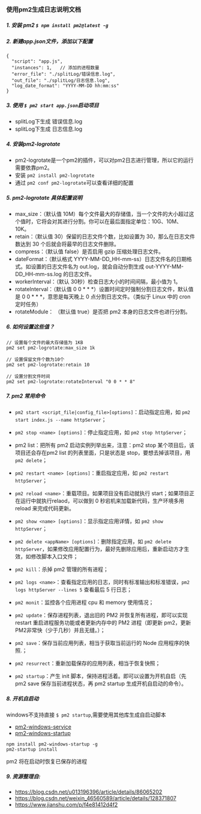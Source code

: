 ### 使用pm2生成日志说明文档
##### 1. 安装 pm2 `$ npm install pm2@latest -g`
##### 2. 新建app.json文件，添加以下配置
```
{
  "script": "app.js",
  "instances": 1,   // 添加的进程数量
  "error_file": "./splitLog/错误信息.log",
  "out_file": "./splitLog/日志信息.log",
  "log_date_format": "YYYY-MM-DD hh:mm:ss"
}
```

##### 3. 使用 `$ pm2 start app.json`启动项目
* splitLog下生成 错误信息.log 
* splitLog下生成 日志信息.log 

##### 4. 安装pm2-logrotate
* pm2-logrotate是一个pm2的插件，可以对pm2日志进行管理，所以它的运行需要依靠pm2。
* 安装 `pm2 install pm2-logrotate`
* 通过 `pm2 conf pm2-logrotate`可以查看详细的配置

##### 5. pm2-logrotate 具体配置说明
* max_size：（默认值 10M）每个文件最大的存储值，当一个文件的大小超过这个值时，它将会对其进行分割。你可以在最后面指定单位：10G、10M、10K。
* retain：（默认值 30）保留的日志文件个数，比如设置为 30，那么在日志文件数达到 30 个后就会将最早的日志文件删除。
* compress：（默认值 false）是否启用 gzip 压缩处理日志文件。
* dateFormat：（默认格式 YYYY-MM-DD_HH-mm-ss）日志文件名的日期格式。如设置的日志文件名为 out.log，就会自动分割生成 out-YYYY-MM-DD_HH-mm-ss.log 的日志文件。
* workerInterval：（默认 30秒）检查日志大小的时间间隔，最小值为 1。
* rotateInterval：（默认值 0 0 * * *）设置时间定时强制分割日志文件，默认值是 0 0 * * *，意思是每天晚上 0 点分割日志文件。（类似于 Linux 中的 cron 定时任务）
* rotateModule： （默认值 true）是否把 pm2 本身的日志文件也进行分割。

##### 6. 如何设置这些值？
```
// 设置每个文件的最大存储值为 1KB
pm2 set pm2-logrotate:max_size 1k

// 设置保留文件个数为10个
pm2 set pm2-logrotate:retain 10

// 设置分割文件时间
pm2 set pm2-logrotate:rotateInterval "0 0 * * 8"
```
##### 7. pm2 常用命令
* `pm2 start <script_file|config_file>[options]`：启动指定应用，如 `pm2 start index.js --name httpServer`；

* `pm2 stop <name> [options]`：停止指定应用，如 `pm2 stop httpServer`；

* pm2 list：把所有 pm2 启动实例列举出来，注意：pm2 stop 某个项目后，该项目还会存在pm2 list 的列表里面，只是状态是 stop，要想去掉该项目，用 `pm2 delete`；

* `pm2 restart <name> [options]`：重启指定应用，如 `pm2 restart httpServer`；

* `pm2 reload <name>`：重载项目。如果项目没有启动就执行 start；如果项目正在运行中就执行relaod，可以做到 0 秒宕机来加载新代码，生产环境多用 reload 来完成代码更新。

* `pm2 show <name> [options]`：显示指定应用详情，如 `pm2 show httpServer`；

* `pm2 delete <appName> [options]`：删除指定应用，如 `pm2 delete httpServer`，如果修改应用配置行为，最好先删除应用后，重新启动方才生效，如修改脚本入口文件；

* `pm2 kill`：杀掉 pm2 管理的所有进程；

* `pm2 logs <name>`：查看指定应用的日志，同时有标准输出和标准错误，`pm2 logs httpServer --lines 5` 查看最后 5 行日志；

* `pm2 monit`：监控各个应用进程 cpu 和 memory 使用情况；

* `pm2 update`：保存进程列表，退出旧的 PM2 并恢复所有进程，即可以实现 restart 重启进程服务功能或者更新内存中的 PM2 进程（即更新 pm2，更新PM2非常快（少于几秒）并且无缝。）；

* `pm2 save`：保存当前应用列表，相当于获取当前运行的 Node 应用程序的快照.；

* `pm2 resurrect`：重新加载保存的应用列表，相当于恢复快照；

* `pm2 startup`：产生 init 脚本，保持进程活着。即可以设置为开机自启（先 pm2 save 保存当前进程状态，再 pm2 startup 生成开机自启动的命令）。

##### 8. 开机自启动
windows不支持直接 `$ pm2 startup`,需要使用其他库生成自启动脚本
* [pm2-windows-service](https://www.npmjs.com/package/pm2-windows-service)
* [pm2-windows-startup](https://www.npmjs.com/package/pm2-windows-startup)
```
npm install pm2-windows-startup -g
pm2-startup install
```
pm2 将在启动时恢复已保存的进程
  
##### 9. 资源整理自:
* https://blog.csdn.net/u013196396/article/details/86065202
* https://blog.csdn.net/weixin_46560589/article/details/128371807
* https://www.jianshu.com/p/f4e81412d4f2
